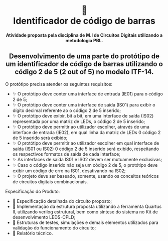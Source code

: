 <h1 align="center">
📄<br>Identificador de código de barras
</h1>
<h4 align="center">
Atividade proposta pela disciplina de M.I de Circuitos Digitais utilizando a metodologia PBL.
</h4>
<h2 align="center">
Desenvolvimento de uma parte do protótipo de um identificador de código de barras utilizando o código 2 de 5 (2 out of 5) no modelo ITF-14.
</h2>

O protótipo precisa atender os seguintes requisitos:
- ✨ O protótipo deve conter uma interface de entrada (IE01) para o código 2 de 5;
- ✨ O protótipo deve conter uma interface de saída (IS01) para exibir o dígito decimal referente ao o código 2 de 5 inserido;
- ✨ O protótipo deve exibir, bit a bit, em uma interface de saída (IS02) representada por uma matriz de LEDs, o código 2 de 5 inserido;
- ✨ O protótipo deve permitir ao utilizador escolher, através de uma interface de entrada (IE02), em qual linha da matriz de LEDs 0 código 2 de 5 inserido será exibido;
- ✨ O protótipo deve permitir ao utilizador escolher em qual interface de saída (IS01 ou IS02) 0 código 2 de 5 inserido será exibido, respeitando os respectivos formatos de saída de cada interface;
- ✨ As interfaces de saída IS01 e IS02 devem ser mutuamente exclusivas;
- ✨ Caso o código inserido não seja um código 2 de 5, o protótipo deve exibir um código de erro na IS01, desativando na IS02;
- ✨ O projeto deve ser baseado, somente, usando os conceitos teóricos de circuitos digitais combinacionais.

Especificação do Produto:
- 📝 Especificação detalhada do circuito proposto;
- 📝 Implementação da estrutura proposta utilizando a ferramenta Quartus II, utilizando verilog estrutural, bem como síntese do sistema no Kit de desenvolvimento LEDS-CPLD;
- 📝 Estruturas de testes, simulações e demais elementos utilizados para validação do funcionamento do circuito;
- 📝 Relatório técnico.
